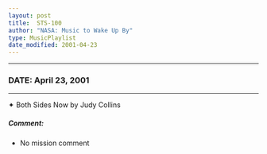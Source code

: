 ```yaml
---
layout: post
title:  STS-100
author: "NASA: Music to Wake Up By"
type: MusicPlaylist
date_modified: 2001-04-23
---
```


----
### DATE: April 23, 2001
----
✦ Both Sides Now by Judy Collins

##### Comment:
* No mission comment
